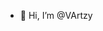- 👋 Hi, I’m @VArtzy

<!---
VArtzy/VArtzy is a ✨ special ✨ repository because its `README.md` (this file) appears on your GitHub profile.
You can click the Preview link to take a look at your changes.
--->
